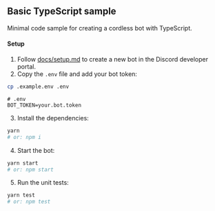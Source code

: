 ## Basic TypeScript sample

Minimal code sample for creating a cordless bot with TypeScript.

#### Setup

1. Follow [docs/setup.md](https://github.com/TomerRon/cordless/blob/master/docs/setup.md) to create a new bot in the Discord developer portal.
2. Copy the `.env` file and add your bot token:

```bash
cp .example.env .env
```

```
# .env
BOT_TOKEN=your.bot.token
```

3. Install the dependencies:

```bash
yarn
# or: npm i
```

4. Start the bot:

```bash
yarn start
# or: npm start
```

5. Run the unit tests:

```bash
yarn test
# or: npm test
```

